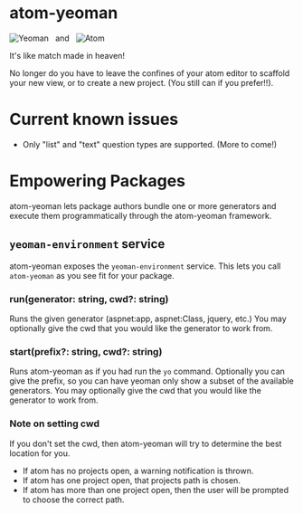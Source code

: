 # atom-yeoman

![Yeoman](https://avatars2.githubusercontent.com/u/1714870?v=3&s=50) &nbsp; and &nbsp; ![Atom](https://atom.io/assets/logo-small-a4d7adc7a89f0730d70aadb5e0c35ccf.png)

It's like match made in heaven!


No longer do you have to leave the confines of your atom editor to scaffold your new view, or to create a new project.  (You still can if you prefer!!).


# Current known issues
* Only "list" and "text" question types are supported.  (More to come!)


# Empowering Packages
atom-yeoman lets package authors bundle one or more generators and execute them programmatically through the atom-yeoman framework.

## `yeoman-environment` service
atom-yeoman exposes the `yeoman-environment` service.  This lets you call `atom-yeoman` as you see fit for your package.

### run(generator: string, cwd?: string)
Runs the given generator (aspnet:app, aspnet:Class, jquery, etc.)
You may optionally give the cwd that you would like the generator to work from.

### start(prefix?: string, cwd?: string)
Runs atom-yeoman as if you had run the `yo` command.
Optionally you can give the prefix, so you can have yeoman only show a subset of the available generators.
You may optionally give the cwd that you would like the generator to work from.

### Note on setting cwd
If you don't set the cwd, then atom-yeoman will try to determine the best location for you.

* If atom has no projects open, a warning notification is thrown.
* If atom has one project open, that projects path is chosen.
* If atom has more than one project open, then the user will be prompted to choose the correct path.
